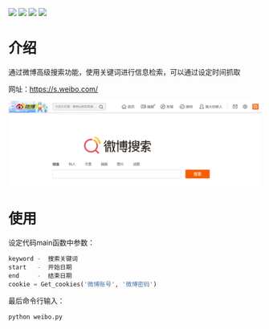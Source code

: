 <a href="https://www.python.org/downloads/"><img  src="https://img.shields.io/badge/python-3.6%2B-brightgreen"></a>
<a href="https://github.com/psf/requests"><img src="https://img.shields.io/badge/requests-2.22.0-yellow"></a>
<a href="https://github.com/pandas-dev/pandas"><img src="https://img.shields.io/badge/pandas-1.0.1-yellow"></a>
<a href="https://github.com/lxml/lxml"><img src="https://img.shields.io/badge/lxml-4.5.0-red"></a>

# 介绍

通过微博高级搜索功能，使用关键词进行信息检索，可以通过设定时间抓取

网址：https://s.weibo.com/

<img src= "https://raw.githubusercontent.com/lei940324/picture/master/typora202004/09/221936-923226.png" width="550">

# 使用

设定代码main函数中参数：

```python
keyword -  搜索关键词
start   -  开始日期
end     -  结束日期
cookie = Get_cookies('微博账号', '微博密码')   
```

最后命令行输入：

```python
python weibo.py
```


